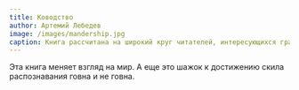 ```yaml
---
title: Ководство
author: Артемий Лебедев
image: /images/mandership.jpg
caption: Книга рассчитана на широкий круг читателей, интересующихся графическим и промышленным дизайном, проектированием интерфейсов, типографикой, семиотикой, визуализацией и так далее.
---
```


Эта книга меняет взгляд на мир. А еще это шажок к достижению скила распознавания говна и не говна.
